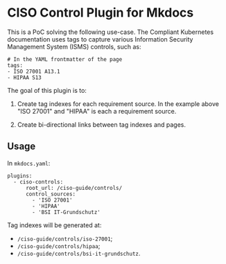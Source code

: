 # CISO Control Plugin for Mkdocs

This is a PoC solving the following use-case. The Compliant Kubernetes documentation uses tags to capture various Information Security Management System (ISMS) controls, such as:

```
# In the YAML frontmatter of the page
tags:
- ISO 27001 A13.1
- HIPAA S13
```

The goal of this plugin is to:

1. Create tag indexes for each requirement source. In the example above "ISO 27001" and "HIPAA" is each a requirement source.

2. Create bi-directional links between tag indexes and pages.

## Usage

In `mkdocs.yaml`:

```
plugins:
  - ciso-controls:
      root_url: /ciso-guide/controls/
      control_sources:
        - 'ISO 27001'
        - 'HIPAA'
        - 'BSI IT-Grundschutz'
```

Tag indexes will be generated at:

* `/ciso-guide/controls/iso-27001`;
* `/ciso-guide/controls/hipaa`;
* `/ciso-guide/controls/bsi-it-grundschutz`.
